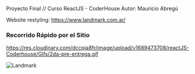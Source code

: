 Proyecto Final // Curso ReactJS - CoderHouse
Autor: Mauricio Abregú

Website restyling: https://www.landmark.com.ar/

### Recorrido Rápido por el Sitio

https://res.cloudinary.com/dccpja8fr/image/upload/v1689473708/reactJS-Coderhouse/Gifs/2da-pre-entrega.gif

![Landmark](https://res.cloudinary.com/dccpja8fr/image/upload/v1689473708/reactJS-Coderhouse/Gifs/2da-pre-entrega.gif)
